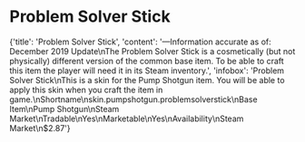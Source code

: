 
# Problem Solver Stick

{'title': 'Problem Solver Stick', 'content': '—Information accurate as of: December 2019 Update\nThe Problem Solver Stick is a cosmetically (but not physically) different version of the common base item. To be able to craft this item the player will need it in its Steam inventory.', 'infobox': 'Problem Solver Stick\nThis is a skin for the Pump Shotgun item. You will be able to apply this skin when you craft the item in game.\nShortname\nskin.pumpshotgun.problemsolverstick\nBase Item\nPump Shotgun\nSteam Market\nTradable\nYes\nMarketable\nYes\nAvailability\nSteam Market\n$2.87'}
